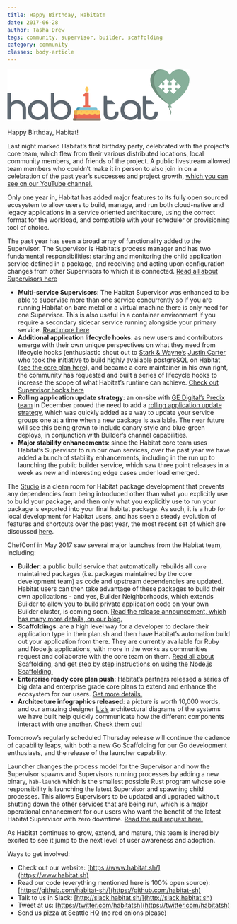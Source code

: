```yaml
---
title: Happy Birthday, Habitat!
date: 2017-06-28
author: Tasha Drew
tags: community, supervisor, builder, scaffolding
category: community
classes: body-article
---
```


![habitat-birthday-image](media/2017-06-28-Happy-Birthday-Habitat/habitat_birthday_dark.svg)

Happy Birthday, Habitat!

Last night marked Habitat’s first birthday party, celebrated with the project’s core team, which flew from their various distributed locations, local community members, and friends of the project. A public livestream allowed team members who couldn’t make it in person to also join in on a celebration of the past year’s successes and project growth, [which you can see on our YouTube channel.](https://www.youtube.com/channel/UC0wJZeP2dfPZaDUPgvpVpSg)

Only one year in, Habitat has added major features to its fully open sourced ecosystem to allow users to build, manage, and run both cloud-native and legacy applications in a service oriented architecture, using the correct format for the workload, and compatible with your scheduler or provisioning tool of choice.

The past year has seen a broad array of functionality added to the Supervisor. The Supervisor is Habitat’s process manager and has two fundamental responsibilities: starting and monitoring the child application service defined in a package, and receiving and acting upon configuration changes from other Supervisors to which it is connected. [Read all about Supervisors here](https://www.Habitat.sh/docs/concepts-Supervisor/)

  * **Multi-service Supervisors**: The Habitat Supervisor was enhanced to be able to supervise more than one service concurrently so if you are running Habitat on bare metal or a virtual machine there is only need for one Supervisor. This is also useful in a container environment if you require a secondary sidecar service running alongside your primary service. [Read more here](https://www.Habitat.sh/docs/run-packages-multiple-services/)
  * **Additional application lifecycle hooks**: as new users and contributors emerge with their own unique perspectives on what they need from lifecycle hooks (enthusiastic shout out to [Stark & Wayne’s](https://www.starkandwayne.com/) [Justin Carter](https://github.com/bodymindarts), who took the initiative to build highly available postgreSQL on Habitat ([see the core plan here](https://github.com/Habitat-sh/core-plans/tree/master/postgresql)), and became a core maintainer in his own right, the community has requested and built a series of lifecycle hooks to increase the scope of what Habitat’s runtime can achieve. [Check out Supervisor hooks here](https://www.Habitat.sh/docs/reference/plan-syntax/#hooks)
  * **Rolling application update strategy**: an on-site with [GE Digital’s Predix team](https://www.ge.com/digital/predix) in December proved the need to add a [rolling application update strategy](https://www.Habitat.sh/docs/run-packages-update-strategy/), which was quickly added as a way to update your service groups one at a time when a new package is available. The near future will see this being grown to include canary style and blue-green deploys, in conjunction with Builder’s channel capabilities.
  * **Major stability enhancements**: since the Habitat core team uses Habitat’s Supervisor to run our own services, over the past year we have added a bunch of stability enhancements, including in the run up to launching the public builder service, which saw three point releases in a week as new and interesting edge cases under load emerged.

The [Studio](https://www.habitat.sh/docs/create-packages-build/) is a clean room for Habitat package development that prevents any dependencies from being introduced other than what you explicitly use to build your package, and then only what you explicitly use to run your package is exported into your final habitat package. As such, it is a hub for local development for Habitat users, and has seen a steady evolution of features and shortcuts over the past year, the most recent set of which are discussed [here](https://github.com/habitat-sh/habitat/pull/2418).

ChefConf in May 2017 saw several major launches from the Habitat team, including:

  * **Builder**: a public build service that automatically rebuilds all `core` maintained packages (i.e. packages maintained by the core development team) as code and upstream dependencies are updated. Habitat users can then take advantage of these packages to build their own applications - and yes, Builder Neighborhoods, which extends Builder to allow you to build private application code on your own Builder cluster, is coming soon. [Read the release announcement, which has many more details, on our blog.](https://www.Habitat.sh/blog/2017/05/Builder/)
  * **Scaffoldings**: are a high level way for a developer to declare their application type in their plan.sh and then have Habitat’s automation build out your application from there. They are currently available for Ruby and Node.js applications, with more in the works as communities request and collaborate with the core team on them. [Read all about Scaffolding](https://www.Habitat.sh/blog/2017/05/Scaffolding/), and
[get step by step instructions on using the Node.js Scaffolding.](https://www.Habitat.sh/blog/2017/05/Scaffolding-App-From-Scratch/)
  * **Enterprise ready core plan push**: Habitat’s partners released a series of big data and enterprise grade core plans to extend and enhance the ecosystem for our users. [Get more details.](https://blog.chef.io/2017/05/23/enterprise-ready-Habitat-plans-now-available/)
  * **Architecture infographics released**: a picture is worth 10,000 words, and our amazing designer [Liz’s](https://twitter.com/lizchen_uw) architectural diagrams of the systems we have built help quickly communicate how the different components interact with one another. [Check them out!](https://www.habitat.sh/docs/reference/habitat-infographics/)

Tomorrow’s regularly scheduled Thursday release will continue the cadence of capability leaps, with both a new Go Scaffolding for our Go development enthusiasts, and the release of the launcher capability.

Launcher changes the process model for the Supervisor and how the Supervisor spawns and Supervisors running processes by adding a new binary, `hab-launch` which is the smallest possible Rust program whose sole responsibility is launching the latest Supervisor and spawning child processes. This allows Supervisors to be updated and upgraded without shutting down the other services that are being run, which is a major operational enhancement for our users who want the benefit of the latest Habitat Supervisor with zero downtime.  [Read the pull request here.](https://github.com/Habitat-sh/Habitat/pull/2605)

As Habitat continues to grow, extend, and mature, this team is incredibly excited to see it jump to the next level of user awareness and adoption.

Ways to get involved:

  * Check out our website: [https://www.habitat.sh/](https://www.habitat.sh)
  * Read our code (everything mentioned here is 100% open source): [https://github.com/habitat-sh/](https://github.com/habitat-sh)
  * Talk to us in Slack: [http://slack.habitat.sh/](http://slack.habitat.sh)
  * Tweet at us: [https://twitter.com/habitatsh](https://twitter.com/habitatsh)
  * Send us pizza at Seattle HQ (no red onions please)
